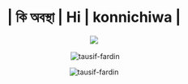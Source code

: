 <h1 align="center">| কি অবস্থা | Hi | konnichiwa |</h1>
<p align="center">
  <a href="https://skillicons.dev">
    <img src="https://skillicons.dev/icons?i=py,js,nodejs,nextjs,react,tailwind" />
  </a>
</p>
<p align="center">&nbsp;<img align="center" src="https://github-readme-stats.vercel.app/api?username=tausif-fardin&show_icons=true&locale=en" alt="tausif-fardin" /></p>
<p align="center"><img align="center" src="https://github-readme-streak-stats.herokuapp.com/?user=tausif-fardin&" alt="tausif-fardin" /></p>
